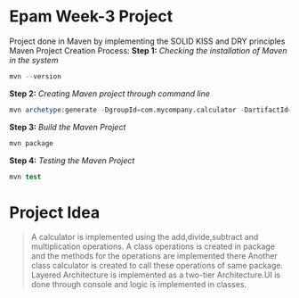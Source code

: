 # Epam Week-3 Project

Project done in Maven by implementing the SOLID KISS and DRY principles
Maven Project Creation Process:
**Step 1:** *Checking the installation of Maven in the system*
```s
mvn --version
```
**Step 2:** *Creating Maven project through command line*
```s
mvn archetype:generate -DgroupId=com.mycompany.calculator -DartifactId=calculator -DarchetypeArtifactId=maven-archetype-quickstart -DarchetypeVersion=1.4 -DinteractiveMode=false
```
**Step 3:** *Build the Maven Project*
```s
mvn package
```
**Step 4:** *Testing the Maven Project*
```s
mvn test
```

# Project Idea

>A calculator is implemented using the add,divide,subtract and multiplication operations.
>A class operations is created in package and the methods for the operations are implemented there
>Another class calculator is created to call these operations of same package.
>Layered Architecture is implemented as a two-tier Architecture.UI is done through console and logic is implemented in classes.
